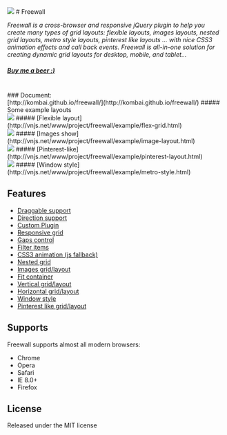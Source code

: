 <img src='https://raw.github.com/kombai/freewall/master/i/freewall.png'>
# Freewall

_Freewall is a cross-browser and responsive jQuery plugin to help you create many types of grid layouts: flexible layouts, images layouts, nested grid layouts, metro style layouts, pinterest like layouts ... with nice CSS3 animation effects and call back events. Freewall is all-in-one solution for creating dynamic grid layouts for desktop, mobile, and tablet..._
##### [Buy me a beer :)](https://www.paypal.com/cgi-bin/webscr?cmd=_s-xclick&hosted_button_id=SZSGB3GJ3T4VU)
<br>
### Document:
<br>
[http://kombai.github.io/freewall/](http://kombai.github.io/freewall/)
##### Some example layouts
<br>
<img src='https://raw.github.com/kombai/freewall/master/i/flex.png'>
##### [Flexible layout](http://vnjs.net/www/project/freewall/example/flex-grid.html)
<br>
<img src='https://raw.github.com/kombai/freewall/master/i/image.png'>
##### [Images show](http://vnjs.net/www/project/freewall/example/image-layout.html)
<br>
<img src='https://raw.github.com/kombai/freewall/master/i/pinterest.png'>
##### [Pinterest-like](http://vnjs.net/www/project/freewall/example/pinterest-layout.html)
<br>
<img src='https://raw.github.com/kombai/freewall/master/i/metro.png'>
##### [Window style](http://vnjs.net/www/project/freewall/example/metro-style.html)

## Features
* [Draggable support](http://kombai.github.io/freewall/example/draggable.html)
* [Direction support](http://kombai.github.io/freewall/example/direction.html)
* [Custom Plugin](http://kombai.github.io/freewall/example/centering-grid.html)
* [Responsive grid](http://kombai.github.io/freewall/)
* [Gaps control](http://kombai.github.io/freewall/404.html)
* [Filter items](http://kombai.github.io/freewall/example/demo-filter.html)
* [CSS3 animation (js fallback)](http://kombai.github.io/freewall/example/css-animate.html)
* [Nested grid](http://kombai.github.io/freewall/example/nested-grid.html)
* [Images grid/layout](http://kombai.github.io/freewall/example/image-layout.html)
* [Fit container](http://kombai.github.io/freewall/example/fit-zone.html)
* [Vertical grid/layout](http://kombai.github.io/freewall/)
* [Horizontal grid/layout](http://kombai.github.io/freewall/example/fit-height.html)
* [Window style](http://kombai.github.io/freewall/metro-style.html)
* [Pinterest like grid/layout](http://kombai.github.io/freewall/example/pinterest-layout.html)

## Supports
Freewall supports almost all modern browsers:
* Chrome
* Opera
* Safari
* IE 8.0+
* Firefox

## License
Released under the MIT license
